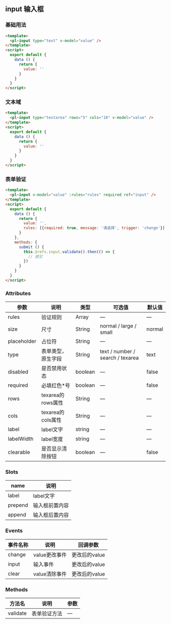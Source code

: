 ## input 输入框

### 基础用法

```html
<template>
  <pl-input type="text" v-model="value" />
</template>
<script>
  export default {
    data () {
      return {
        value: ''
      }           
    }
  }
</script>
```


### 文本域

```html
<template>
  <pl-input type="textarea" rows="5" cols="10" v-model="value" />
</template>
<script>
  export default {
    data () {
      return {
        value: ''
      }           
    }
  }
</script>
```



### 表单验证

```html
<template>
  <pl-input v-model="value" :rules="rules" required ref="input" />
</template>
<script>
  export default {
    data () {
      return {
        value: '',
        rules: [{required: true, message: '请选择', trigger: 'change'}]
      }
    },
    methods: {
      submit () {
        this.$refs.input.validate().then(() => {
          // 提交
        })        
      }
    }
  }
</script>
```

### Attributes
| 参数      | 说明    | 类型      | 可选值       | 默认值   |
|---------- |-------- |---------- |-------------  |-------- |
| rules      | 验证规则   | Array  | —            |   —     |
| size       | 尺寸      | String    | normal / large / small   |  normal    |
| placeholder | 占位符   | String | — | —   |
| type       | 表单类型，原生字段 | String | text / number / search / texarea        |  text   |
| disabled   | 是否禁用状态    | boolean   | —   | false   |
| required   | 必填红色*号    | boolean   | —   | false   |
| rows       | texarea的rows属性     | String | —           |  —      |
| cols       | texarea的cols属性     | String | —           |  —      |
| label      | label文字    | string   | —   | —   |
| labelWidth | label宽度    | string   | —   | —   |
| clearable  | 是否显示清除按钮 | boolean | —      |  false    |

### Slots
| name      | 说明    | 
|---------- |-------- |
| label     |   label文字   |
| prepend   |   输入框前置内容  |
| append    |   输入框后置内容 |

### Events
| 事件名称      | 说明    | 回调参数      |
|---------- |-------- |---------- |
| change     |   value更改事件   | 更改后的value | 
| input      |   输入事件     | 更改后的value | 
| clear      |   value清除事件   | 更改后的value | 

### Methods
| 方法名 | 说明 | 参数 |
| ---- | ---- | ---- |
| validate | 表单验证方法 | — |
